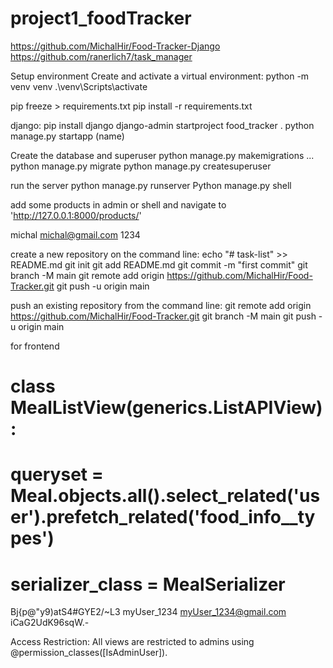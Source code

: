 # project1_foodTracker

<!-- 1. **Create and activate a virtual environment:**
    - python -m venv venv
    - source venv\Scripts\activate
    - pip install -r requirements.txt
2. Create the database and superuser
    - python manage.py migrate
    - python manage.py createsuperuser

4. run the server
    - python manage.py runserver

5. add some products in admin or shell and navigate to 'http://127.0.0.1:8000/products/' -->

<!-- https://github.com/MichalHir/Food-Tracker -->
https://github.com/MichalHir/Food-Tracker-Django
https://github.com/ranerlich7/task_manager

Setup environment
Create and activate a virtual environment:
python -m venv venv
.\venv\Scripts\activate

pip freeze > requirements.txt
pip install -r requirements.txt

django:
pip install django
django-admin startproject food_tracker .
python manage.py startapp (name)

Create the database and superuser
python manage.py makemigrations ...
python manage.py migrate
python manage.py createsuperuser

run the server
python manage.py runserver
Python manage.py shell

add some products in admin or shell and navigate to 'http://127.0.0.1:8000/products/'

michal
michal@gmail.com
1234

create a new repository on the command line:
echo "# task-list" >> README.md
git init
git add README.md
git commit -m "first commit"
git branch -M main
git remote add origin https://github.com/MichalHir/Food-Tracker.git
git push -u origin main

push an existing repository from the command line:
git remote add origin https://github.com/MichalHir/Food-Tracker.git
git branch -M main
git push -u origin main



for frontend
# class MealListView(generics.ListAPIView):
#     queryset = Meal.objects.all().select_related('user').prefetch_related('food_info__types')
#     serializer_class = MealSerializer

Bj{p@"y9)atS4#GYE2/~L3
myUser_1234
myUser_1234@gmail.com
iCaG2UdK96sqW.-

Access Restriction: All views are restricted to admins using @permission_classes([IsAdminUser]).